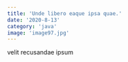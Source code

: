 ```yaml
---
title: 'Unde libero eaque ipsa quae.'
date: '2020-8-13'
category: 'java'
image: 'image97.jpg'
---
```


velit recusandae ipsum
